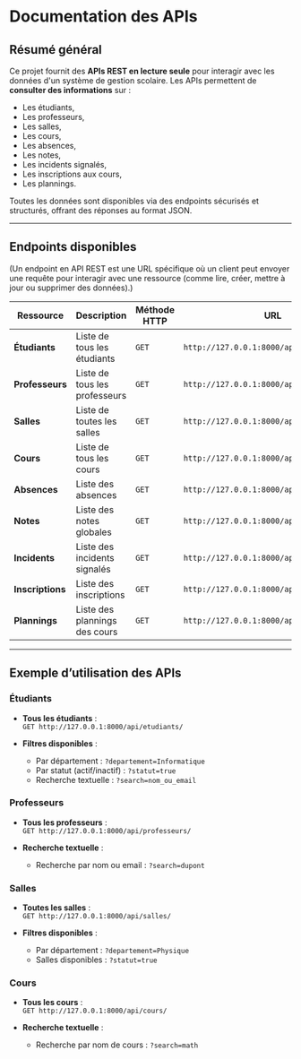 # Documentation des APIs

## **Résumé général**

Ce projet fournit des **APIs REST en lecture seule** pour interagir avec les données d'un système de gestion scolaire. Les APIs permettent de **consulter des informations** sur :

- Les étudiants,
- Les professeurs,
- Les salles,
- Les cours,
- Les absences,
- Les notes,
- Les incidents signalés,
- Les inscriptions aux cours,
- Les plannings.

Toutes les données sont disponibles via des endpoints sécurisés et structurés, offrant des réponses au format JSON.

---

## **Endpoints disponibles**

(Un endpoint en API REST est une URL spécifique où un client peut envoyer une requête pour interagir avec une ressource (comme lire, créer, mettre à jour ou supprimer des données).)

| Ressource        | Description                   | Méthode HTTP | URL                                       |
| ---------------- | ----------------------------- | ------------ | ----------------------------------------- |
| **Étudiants**    | Liste de tous les étudiants   | `GET`        | `http://127.0.0.1:8000/api/etudiants/`    |
| **Professeurs**  | Liste de tous les professeurs | `GET`        | `http://127.0.0.1:8000/api/professeurs/`  |
| **Salles**       | Liste de toutes les salles    | `GET`        | `http://127.0.0.1:8000/api/salles/`       |
| **Cours**        | Liste de tous les cours       | `GET`        | `http://127.0.0.1:8000/api/cours/`        |
| **Absences**     | Liste des absences            | `GET`        | `http://127.0.0.1:8000/api/absences/`     |
| **Notes**        | Liste des notes globales      | `GET`        | `http://127.0.0.1:8000/api/notes/`        |
| **Incidents**    | Liste des incidents signalés  | `GET`        | `http://127.0.0.1:8000/api/incidents/`    |
| **Inscriptions** | Liste des inscriptions        | `GET`        | `http://127.0.0.1:8000/api/inscriptions/` |
| **Plannings**    | Liste des plannings des cours | `GET`        | `http://127.0.0.1:8000/api/plannings/`    |

---

## **Exemple d’utilisation des APIs**

### **Étudiants**

- **Tous les étudiants** :  
    `GET http://127.0.0.1:8000/api/etudiants/`
    
- **Filtres disponibles** :
    
    - Par département : `?departement=Informatique`
    - Par statut (actif/inactif) : `?statut=true`
    - Recherche textuelle : `?search=nom_ou_email`

### **Professeurs**

- **Tous les professeurs** :  
    `GET http://127.0.0.1:8000/api/professeurs/`
    
- **Recherche textuelle** :
    
    - Recherche par nom ou email : `?search=dupont`

### **Salles**

- **Toutes les salles** :  
    `GET http://127.0.0.1:8000/api/salles/`
    
- **Filtres disponibles** :
    
    - Par département : `?departement=Physique`
    - Salles disponibles : `?statut=true`

### **Cours**

- **Tous les cours** :  
    `GET http://127.0.0.1:8000/api/cours/`
    
- **Recherche textuelle** :
    
    - Recherche par nom de cours : `?search=math`